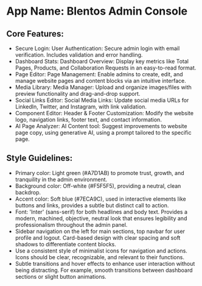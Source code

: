 # **App Name**: Blentos Admin Console

## Core Features:

- Secure Login: User Authentication: Secure admin login with email verification. Includes validation and error handling.
- Dashboard Stats: Dashboard Overview: Display key metrics like Total Pages, Products, and Collaboration Requests in an easy-to-read format.
- Page Editor: Page Management: Enable admins to create, edit, and manage website pages and content blocks via an intuitive interface.
- Media Library: Media Manager: Upload and organize images/files with preview functionality and drag-and-drop support.
- Social Links Editor: Social Media Links: Update social media URLs for LinkedIn, Twitter, and Instagram, with link validation.
- Component Editor: Header & Footer Customization: Modify the website logo, navigation links, footer text, and contact information.
- AI Page Analyzer: AI Content tool: Suggest improvements to website page copy, using generative AI, using a prompt tailored to the specific page.

## Style Guidelines:

- Primary color: Light green (#A7D1AB) to promote trust, growth, and tranquility in the admin environment.
- Background color: Off-white (#F5F5F5), providing a neutral, clean backdrop.
- Accent color: Soft blue (#7ECA9C), used in interactive elements like buttons and links, provides a subtle but distinct call to action.
- Font: 'Inter' (sans-serif) for both headlines and body text. Provides a modern, machined, objective, neutral look that ensures legibility and professionalism throughout the admin panel.
- Sidebar navigation on the left for main sections, top navbar for user profile and logout. Card-based design with clear spacing and soft shadows to differentiate content blocks.
- Use a consistent style of minimalist icons for navigation and actions. Icons should be clear, recognizable, and relevant to their functions.
- Subtle transitions and hover effects to enhance user interaction without being distracting. For example, smooth transitions between dashboard sections or slight button animations.